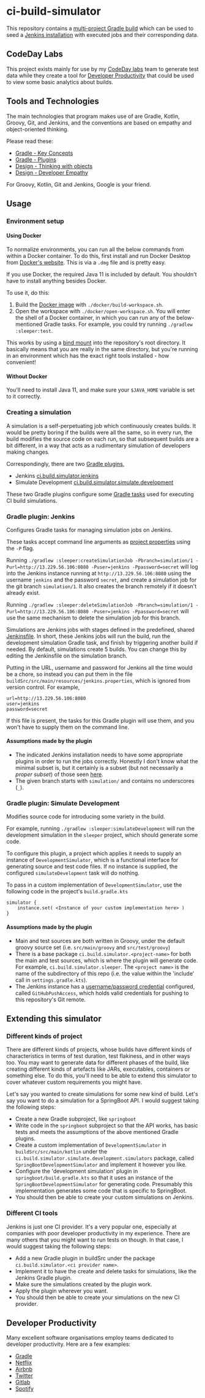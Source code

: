 # ci-build-simulator

This repository contains a 
[multi-project Gradle build](https://docs.gradle.org/current/userguide/multi_project_builds.html#sec:creating_multi_project_builds)
which can be used to seed a [Jenkins installation](https://github.com/robmoore-i/JenkinsEC2) with executed jobs and
their corresponding data.

## CodeDay Labs

This project exists mainly for use by my [CodeDay labs](https://labs.codeday.org) team to generate test data while they 
create a tool for [Developer Productivity](#developer-productivity) that could be used to view some basic analytics 
about builds.

## Tools and Technologies

The main technologies that program makes use of are Gradle, Kotlin, Groovy, Git, and Jenkins, and the conventions are
based on empathy and object-oriented thinking.

Please read these: 

- [Gradle - Key Concepts](https://docs.gradle.org/current/userguide/tutorial_using_tasks.html)
- [Gradle - Plugins](https://docs.gradle.org/current/userguide/plugins.html)
- [Design - Thinking with objects](http://c2.com/doc/oopsla89/paper.html)
- [Design - Developer Empathy](https://100daysdx.com/3/)

For Groovy, Kotlin, Git and Jenkins, Google is your friend.

## Usage

### Environment setup

#### Using Docker

To normalize environments, you can run all the below commands from within a Docker container. To do this, first install
and run Docker Desktop from [Docker's website](https://www.docker.com/products/docker-desktop). This is via a `.dmg`
file and is pretty easy.

If you use Docker, the required Java 11 is included by default. You shouldn't have to install anything besides Docker.

To use it, do this:

1. Build the [Docker image](https://jfrog.com/knowledge-base/a-beginners-guide-to-understanding-and-building-docker-images/)
   with `./docker/build-workspace.sh`.
2. Open the workspace with `./docker/open-workspace.sh`. You will enter the shell of a Docker container, in which you
   can run any of the below-mentioned Gradle tasks. For example, you could try running `./gradlew :sleeper:test`. 

This works by using a [bind mount](https://docs.docker.com/storage/bind-mounts/) into the repository's root directory.
It basically means that you are really in the same directory, but you're running in an environment which has the exact
right tools installed - how convenient!

#### Without Docker

You'll need to install Java 11, and make sure your `$JAVA_HOME` variable is set to it correctly.

### Creating a simulation

A simulation is a self-perpetuating job which continuously creates builds. It would be pretty boring if the builds were
all the same, so in every run, the build modifies the source code on each run, so that subsequent builds are a bit
different, in a way that acts as a rudimentary simulation of developers making changes.

Correspondingly, there are two [Gradle plugins](https://docs.gradle.org/current/userguide/plugins.html),

- Jenkins
  [ci.build.simulator.jenkins](buildSrc/src/main/kotlin/ci/build/simulator/jenkins)
- Simulate Development
  [ci.build.simulator.simulate.development](buildSrc/src/main/kotlin/ci/build/simulator/simulate/development)
  
These two Gradle plugins configure some [Gradle tasks](https://docs.gradle.org/current/userguide/more_about_tasks.html) 
used for executing CI build simulations.

### Gradle plugin: Jenkins

Configures Gradle tasks for managing simulation jobs on Jenkins.

These tasks accept command line arguments as [project properties](https://docs.gradle.org/current/userguide/build_environment.html#sec:project_properties) 
using the `-P` flag.

Running `./gradlew :sleeper:createSimulationJob -Pbranch=simulation/1 -Purl=http://13.229.56.106:8080 -Puser=jenkins -Ppassword=secret`
will log into the Jenkins instance running at `http://13.229.56.106:8080` using the username `jenkins` and the password
`secret`, and create a simulation job for the git branch `simulation/1`. It also creates the branch remotely if it
doesn't already exist.

Running `./gradlew :sleeper:deleteSimulationJob -Pbranch=simulation/1 -Purl=http://13.229.56.106:8080 -Puser=jenkins -Ppassword=secret`
will use the same mechanism to delete the simulation job for this branch.

Simulations are Jenkins jobs with stages defined in the predefined, shared
[Jenkinsfile](buildSrc/src/main/resources/Jenkinsfile.groovy). In short, these Jenkins jobs will run the build, run the
development simulation Gradle task, and finish by triggering another build if needed. By default, simulations create 5
builds. You can change this by editing the Jenkinsfile on the simulation branch.

Putting in the URL, username and password for Jenkins all the time would be a chore, so instead you can put them in the
file `buildSrc/src/main/resources/jenkins.properties`, which is ignored from version control. For example,

```
url=http://13.229.56.106:8080
user=jenkins
password=secret
```

If this file is present, the tasks for this Gradle plugin will use them, and you won't have to supply them on the 
command line.

#### Assumptions made by the plugin

- The indicated Jenkins installation needs to have some appropriate plugins in order to run the jobs correctly. Honestly
  I don't know what the minimal subset is, but it certainly is a subset (but not necessarily a _proper subset_) of those
  seen [here](https://github.com/robmoore-i/JenkinsEC2/blob/main/jenkins_install_plugins.sh#L17).
- The given branch starts with `simulation/` and contains no underscores (`_`).

### Gradle plugin: Simulate Development

Modifies source code for introducing some variety in the build.

For example, running `./gradlew :sleeper:simulateDevelopment` will run the development simulation in the `sleeper`
project, which should generate some code.

To configure this plugin, a project which applies it needs to supply an instance of `DevelopmentSimulator`, which is a
functional interface for generating source and test code files. If no instance is supplied, the configured
`simulateDevelopment` task will do nothing.

To pass in a custom implementation of `DevelopmentSimulator`, use the following code in the project's `build.gradle.kts`

```
simulator {
    instance.set( <Instance of your custom implementation here> )
}
```

#### Assumptions made by the plugin

- Main and test sources are both written in Groovy, under the default groovy source set
  (i.e. `src/main/groovy` and `src/test/groovy`)
- There is a base package `ci.build.simulator.<project-name>` for both the main and test sources, which is where the
  plugin will generate code. For example,
  `ci.build.simulator.sleeper`. The `<project name>` is the name of the subdirectory of this repo (i.e. the value within
  the 'include' call in `settings.gradle.kts`).
- The Jenkins instance has a [username/password credential](https://www.jenkins.io/doc/book/using/using-credentials/) 
  configured, called `GitHubPushAccess`, which holds valid credentials for pushing to this repository's Git remote.

## Extending this simulator

### Different kinds of project

There are different kinds of projects, whose builds have different kinds of characteristics in terms of test duration,
test flakiness, and in other ways too. You may want to generate data for different phases of the build, like creating
different kinds of artefacts like JARs, executables, containers or something else. To do this, you'll need to be able to
extend this simulator to cover whatever custom requirements you might have.

Let's say you wanted to create simulations for some new kind of build. Let's say you want to do a simulation for a
SpringBoot API. I would suggest taking the following steps:

- Create a new Gradle subproject, like `springboot`
- Write code in the `springboot` subproject so that the API works, has basic tests and meets the assumptions of the
  above mentioned Gradle plugins.
- Create a custom implementation of `DevelopmentSimulator` in `buildSrc/src/main/kotlin` under the
  `ci.build.simulator.simulate.development.simulators` package, called `SpringBootDevelopmentSimulator` and implement it
  however you like.
- Configure the 'development simulation' plugin in `springboot/build.gradle.kts` so that it uses an instance of the
  `SpringBootDevelopmentSimulator` for generating code. Presumably this implementation generates some code that is
  specific to SpringBoot.
- You should then be able to create your custom simulations on Jenkins.

### Different CI tools

Jenkins is just one CI provider. It's a very popular one, especially at companies with poor developer productivity in
my experience. There are many others that you might want to run tests on though. In that case, I would suggest taking
the following steps:

- Add a new Gradle plugin in buildSrc under the package `ci.build.simulator.<ci provider name>`.
- Implement it to have the create and delete tasks for simulations, like the Jenkins Gradle plugin.
- Make sure the simulations created by the plugin work.
- Apply the plugin wherever you want.
- You should then be able to create your simulations on the new CI provider.

## Developer Productivity

Many excellent software organisations employ teams dedicated to developer productivity. Here are a few examples:

- [Gradle](https://gradle.com/blog/top-three-reasons-to-launch-a-dedicated-developer-productivity-engineering-team/)
- [Netflix](https://jobs.netflix.com/jobs/59145792)
- [Airbnb](https://www.airbnb.com.sg/careers/departments/engineering/dev_infra)
- [Twitter](https://careers.twitter.com/en/work-for-twitter/202008/035a8b9d-3a5b-4156-bdeb-8042e4e06826/f46512c8-0ed2-4c9c-be08-bfbdae0fbcb8.html/staff-backend-engineer-developer-productivity-buildtools.html)
- [Gitlab](https://about.gitlab.com/handbook/engineering/quality/engineering-productivity-team/)
- [Spotify](https://engineering.atspotify.com/2020/08/27/how-we-improved-developer-productivity-for-our-devops-teams/)